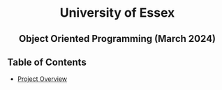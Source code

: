<div align="center">
    <h1> University of Essex </h1>
</div>

<div align="center">
    <h2> Object Oriented Programming (March 2024) </h2>
</div>

## Table of Contents

- [Project Overview](#Unit01)

